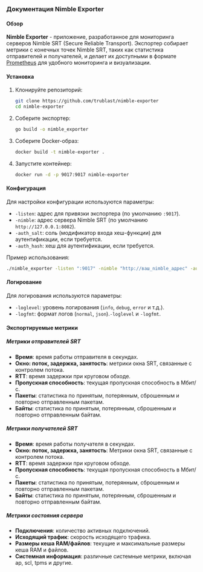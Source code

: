 ### Документация Nimble Exporter

#### Обзор

**Nimble Exporter** - приложение, разработанное для мониторинга серверов Nimble SRT (Secure Reliable Transport). Экспортер собирает метрики с конечных точек Nimble SRT, таких как статистика отправителей и получателей, и делает их доступными в формате [Prometheus](https://prometheus.io/) для удобного мониторинга и визуализации.

#### Установка

1. Клонируйте репозиторий:
   ```bash
   git clone https://github.com/trublast/nimble-exporter
   cd nimble-exporter
   ```

1. Соберите экспортер:
   ```bash
   go build -o nimble_exporter
   ```

1. Соберите Docker-образ:
   ```bash
   docker build -t nimble-exporter .
   ```

1. Запустите контейнер:
   ```bash
   docker run -d -p 9017:9017 nimble-exporter
   ```

#### Конфигурация

Для настройки конфигурации используются параметры:
- `-listen`: адрес для привязки экспортера (по умолчанию `:9017`).
- `-nimble`: адрес сервера Nimble SRT (по умолчанию `http://127.0.0.1:8082`).
- `-auth_salt`: соль (модификатор входа хеш-функции) для аутентификации, если требуется.
- `-auth_hash`: хеш для аутентификации, если требуется.

Пример использования:

```bash
./nimble_exporter -listen ":9017" -nimble "http://ваш_nimble_адрес" -auth_salt "590" -auth_hash "xxxx"
```

#### Логирование

Для логирования используются параметры:
- `-loglevel`: уровень логирования (`info`, `debug`, `error` и т.д.).
- `-logfmt`: формат логов (`normal`, `json`).`-loglevel` и `-logfmt`.

#### Экспортируемые метрики

##### Метрики отправителей SRT
- **Время**: время работы отправителя в секундах.
- **Окно: поток, задержка, занятость**: метрики окна SRT, связанные с контролем потока.
- **RTT**: время задержки при круговом обходе.
- **Пропускная способность**: текущая пропускная способность в Мбит/с.
- **Пакеты**: статистика по принятым, потерянным, сброшенным и повторно отправленным пакетам.
- **Байты**: статистика по принятым, потерянным, сброшенным и повторно отправленным байтам.

##### Метрики получателей SRT
- **Время**: время работы получателя в секундах.
- **Окно: поток, задержка, занятость**: Метрики окна SRT, связанные с контролем потока.
- **RTT**: время задержки при круговом обходе.
- **Пропускная способность**: текущая пропускная способность в Мбит/с.
- **Пакеты**: статистика по принятым, потерянным, сброшенным и повторно отправленным пакетам.
- **Байты**: статистика по принятым, потерянным, сброшенным и повторно отправленным байтам.

##### Метрики состояния сервера
- **Подключения**: количество активных подключений.
- **Исходящий трафик**: скорость исходящего трафика.
- **Размеры кеша RAM/файлов**: текущие и максимальные размеры кеша RAM и файлов.
- **Системная информация**: различные системные метрики, включая ap, scl, tpms и другие.



